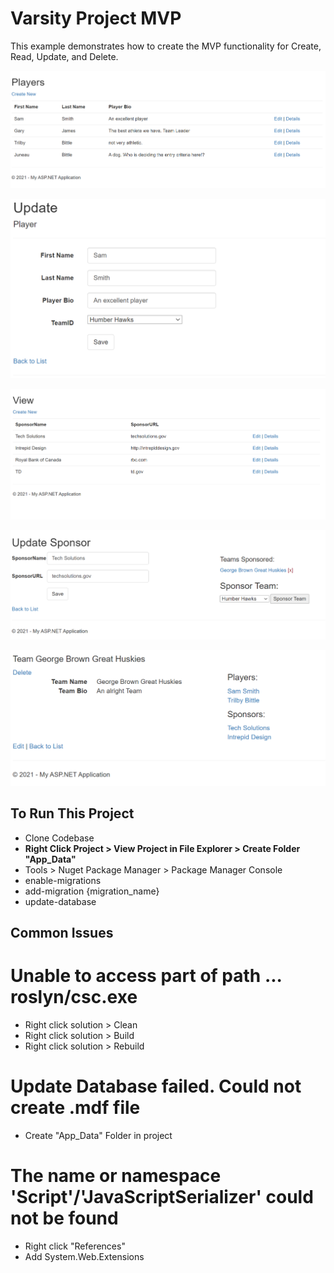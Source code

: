 # Varsity Project MVP
This example demonstrates how to create the MVP functionality for Create, Read, Update, and Delete.

![Listing Players](https://github.com/christinebittle/varsity_mvp/blob/master/varsity_w_auth/assets/listplayers.png)

![Updating a player](https://github.com/christinebittle/varsity_mvp/blob/master/varsity_w_auth/assets/updateplayer.png)


![Listing Sponsors](https://github.com/christinebittle/varsity_mvp/blob/master/varsity_w_auth/assets/listsponsors.png)


![Update Sponsor](https://github.com/christinebittle/varsity_mvp/blob/master/varsity_w_auth/assets/updatesponsor.png)


![Show Team](https://github.com/christinebittle/varsity_mvp/blob/master/varsity_w_auth/assets/showteam.png)


## To Run This Project
- Clone Codebase
- **Right Click Project > View Project in File Explorer > Create Folder "App_Data"**
- Tools > Nuget Package Manager > Package Manager Console
- enable-migrations
- add-migration {migration_name}
- update-database

## Common Issues
# Unable to access part of path ... roslyn/csc.exe
- Right click solution > Clean
- Right click solution > Build
- Right click solution > Rebuild

# Update Database failed. Could not create .mdf file
- Create "App_Data" Folder in project

# The name or namespace 'Script'/'JavaScriptSerializer' could not be found
- Right click "References"
- Add System.Web.Extensions
